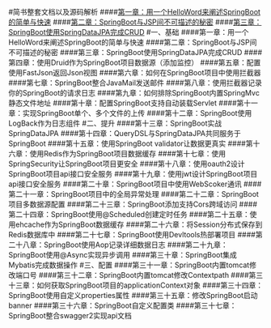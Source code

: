 #简书整套文档以及源码解析
####[第一章：用一个HelloWord来阐述SpringBoot的简单与快速](http://www.jianshu.com/p/2a37c26d1928)
####[第二章：SpringBoot与JSP间不可描述的秘密](http://www.jianshu.com/p/90a84c814d0c)
####[第三章：SpringBoot使用SpringDataJPA完成CRUD](http://www.jianshu.com/p/b6932740f3c0)
#一、基础
	####第一章：用一个HelloWord来阐述SpringBoot的简单与快速
	####第二章：SpringBoot与JSP间不可描述的秘密
	####第三章：SpringBoot使用SpringDataJPA完成CRUD
	####第四章：使用Druid作为SpringBoot项目数据源（添加监控）
	####第五章：配置使用FastJson返回Json视图
	####第六章：如何在SpringBoot项目中使用拦截器
	####第七章：SpringBoot整合JavaMail发送邮件
	####第八章：使用拦截器记录你的SpringBoot的请求日志
	####第九章：如何排除SpringBoot内置SpringMvc静态文件地址
	####第十章：配置SpringBoot支持自动装载Servlet
	####第十一章：实现SpringBoot单个、多个文件的上传
	####第十二章：SpringBoot使用LogBack作为日志组件
#二、提升
	####第十三章：SpringBoot实战SpringDataJPA
	####第十四章：QueryDSL与SpringDataJPA共同服务于SpringBoot
	####第十五章：使用SpringBoot validator让数据更真实
	####第十六章：使用Redis作为SpringBoot项目数据缓存
	####第十七章：使用SpringSecurity让SpringBoot项目更安全
	####第十八章：使用oauth2设计SpringBoot项目api接口安全服务
	####第十九章：使用jwt设计SpringBoot项目api接口安全服务
	####第二十章：SpringBoot项目中使用WebScoker通讯
	####第二十一章：SpringBoot项目中的全局异常处理
	####第二十二章：SpringBoot项目多数据源配置
	####第二十三章：SpringBoot添加支持Cors跨域访问
	####第二十四章：SpringBoot使用@Scheduled创建定时任务
	####第二十五章：使用ehcache作为SpringBoot数据缓存
	####第二十六章：将Session分布式保存到Redis数据库中
	####第二十七章：SpringBoot使用Devltools热部署项目
	####第二十八章：SpringBoot使用Aop记录详细数据日志
	####第二十九章：SpringBoot使用@Async实现异步调用
	####第三十章：SpringBoot集成Mybatis完成数据操作
#三、配置
	####第三十一章：SpringBoot内置tomcat修改端口号
	####第三十二章：SpringBoot内置tomcat修改Contextpath
	####第三十三章：如何获取SpringBoot项目的applicationContext对象
	####第三十四章：SpringBoot使用自定义properties属性
	####第三十五章：修改SpringBoot启动banner
	####第三十六章：SpringBoot自定义配置类
	####第三十七章：SpringBoot整合swagger2实现api文档
